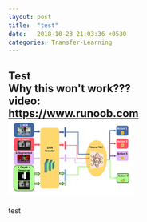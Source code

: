 ```yaml
---  
layout: post  
title:  "test"  
date:   2018-10-23 21:03:36 +0530  
categories: Transfer-Learning  
---  
```

Test  
__Why this won't work???__  
video:  
<https://www.runoob.com>   
<img src="/assets/semantic.png" width="50%">   
---  
test  
